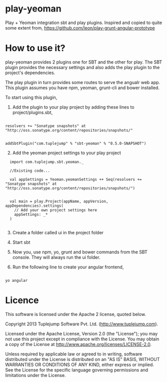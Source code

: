 play-yeoman
===========

Play + Yeoman integration sbt and play plugins. Inspired and copied to quite some extent from,
https://github.com/leon/play-grunt-angular-prototype

How to use it?
==============

play-yeoman provides 2 plugins one for SBT and the other for play. The SBT plugin provides the necessary settings and also adds the play plugin to the project's dependencies.

The play plugin in turn provides some routes to serve the angualr web app. This plugin assumes you have npm, yeoman, grunt-cli and bower installed.

To start using this plugin,

1. Add the plugin to your play project by adding these lines to  project/plugins.sbt,

```

resolvers += "Sonatype snapshots" at "http://oss.sonatype.org/content/repositories/snapshots/"


addSbtPlugin("com.tuplejump" % "sbt-yeoman" % "0.5.0-SNAPSHOT")

```

2. Add the yeoman project settings to your play project

```
  import com.tuplejump.sbt.yeoman._

  //Existing code...

  val appSettings = Yeoman.yeomanSettings ++ Seq(resolvers += "Sonatype snapshots" at "http://oss.sonatype.org/content/repositories/snapshots/")


  val main = play.Project(appName, appVersion, appDependencies).settings(
    // Add your own project settings here
    appSettings: _*
  )
 

```

3. Create a folder called ui in the project folder

4. Start sbt

5. Now you, use npm, yo, grunt and bower commands from the SBT console. They will always run the ui folder.

6. Run the following line to create your angular frontend,


```

yo angular

```

Licence
=======

This software is licensed under the Apache 2 license, quoted below.

Copyright 2013 Tuplejump Software Pvt. Ltd. (http://www.tuplejump.com).

Licensed under the Apache License, Version 2.0 (the "License"); you may not use this project except in compliance with the License. You may obtain a copy of the License at http://www.apache.org/licenses/LICENSE-2.0.

Unless required by applicable law or agreed to in writing, software distributed under the License is distributed on an "AS IS" BASIS, WITHOUT WARRANTIES OR CONDITIONS OF ANY KIND, either express or implied. See the License for the specific language governing permissions and limitations under the License.
